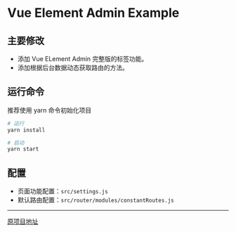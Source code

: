 # Vue Element Admin Example 

## 主要修改

- 添加 Vue ELement Admin 完整版的标签功能。
- 添加根据后台数据动态获取路由的方法。

## 运行命令

推荐使用 yarn 命令初始化项目

```sh
# 运行
yarn install

# 启动
yarn start
```

## 配置

- 页面功能配置：`src/settings.js`
- 默认路由配置：`src/router/modules/constantRoutes.js`

***

[原项目地址](https://github.com/PanJiaChen/vue-admin-template/)

